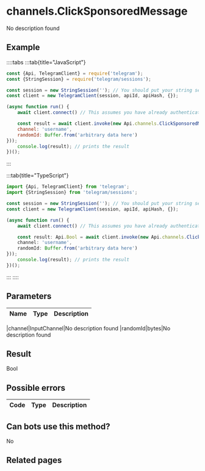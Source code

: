 # channels.ClickSponsoredMessage

No description found

## Example

::::tabs
:::tab{title="JavaScript"}
```js
const {Api, TelegramClient} = require('telegram');
const {StringSession} = require('telegram/sessions');

const session = new StringSession(''); // You should put your string session here
const client = new TelegramClient(session, apiId, apiHash, {});

(async function run() {
    await client.connect() // This assumes you have already authenticated with .start()

    const result = await client.invoke(new Api.channels.ClickSponsoredMessage({
    channel: 'username',
    randomId: Buffer.from('arbitrary data here')
}));
    console.log(result); // prints the result
})();
```
:::

:::tab{title="TypeScript"}
```ts
import {Api, TelegramClient} from 'telegram';
import {StringSession} from 'telegram/sessions';

const session = new StringSession(''); // You should put your string session here
const client = new TelegramClient(session, apiId, apiHash, {});

(async function run() {
    await client.connect() // This assumes you have already authenticated with .start()

    const result: Api.Bool = await client.invoke(new Api.channels.ClickSponsoredMessage({
    channel: 'username',
    randomId: Buffer.from('arbitrary data here')
}));
    console.log(result); // prints the result
})();
```
:::
::::



## Parameters

| Name | Type | Description |
| :--: | ---- | ----------- |

|channel|InputChannel|No description found
|randomId|bytes|No description found


## Result

Bool

## Possible errors

| Code | Type | Description |
| :--: | ---- | ----------- |



## Can bots use this method?

No

## Related pages


